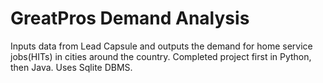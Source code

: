 # GreatPros Demand Analysis
Inputs data from Lead Capsule and outputs the demand for home service jobs(HITs) in cities around the country. Completed project first in Python, then Java. Uses Sqlite DBMS.
